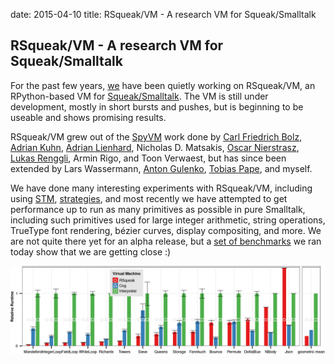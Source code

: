 date: 2015-04-10
title: RSqueak/VM - A research VM for Squeak/Smalltalk

## RSqueak/VM - A research VM for Squeak/Smalltalk

For the past few years, [we](https://github.com/HPI-SWA-Lab/RSqueak)
have been quietly working on RSqueak/VM, an RPython-based VM for
[Squeak/Smalltalk](http://www.squeak.org). The VM is still under
development, mostly in short bursts and pushes, but is beginning to be
useable and shows promising results.

RSqueak/VM grew out of the
[SpyVM](http://dx.doi.org/10.1007/978-3-540-89275-5_7) work done by
[Carl Friedrich Bolz](https://twitter.com/cfbolz),
[Adrian Kuhn](https://twitter.com/akuhn),
[Adrian Lienhard](https://twitter.com/adrianlienhard), Nicholas
D. Matsakis, [Oscar Nierstrasz](https://twitter.com/onierstrasz),
[Lukas Renggli](https://twitter.com/renggli), Armin Rigo, and Toon
Verwaest, but has since been extended by Lars Wassermann,
[Anton Gulenko](https://twitter.com/anton_gulenko),
[Tobias Pape](https://twitter.com/krono), and myself.

We have done many interesting experiments with RSqueak/VM, including
using
[STM](http://morepypy.blogspot.de/2014/08/a-field-test-of-software-transactional.html),
[strategies](http://morepypy.blogspot.de/2011/10/more-compact-lists-with-list-strategies.html),
and most recently we have attempted to get performance up to run as
many primitives as possible in pure Smalltalk, including such
primitives used for large integer arithmetic, string operations,
TrueType font rendering, bézier curves, display compositing, and
more. We are not quite there yet for an alpha release, but a
[set of benchmarks](http://smalltalkhub.com/#!/~StefanMarr/SMark) we
ran today show that we are getting close :)

![SMark](/public/images/rsqueak-smark.png)

